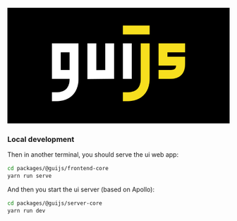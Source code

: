 <p align="center">
  <img src="./res/guijs-full-black.svg" alt="gui.js">
</p>

### Local development

Then in another terminal, you should serve the ui web app:

```bash
cd packages/@guijs/frontend-core
yarn run serve
```

And then you start the ui server (based on Apollo):

```bash
cd packages/@guijs/server-core
yarn run dev
```
